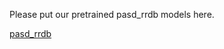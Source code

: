 Please put our pretrained pasd_rrdb models here.

[pasd_rrdb](https://public-vigen-video.oss-cn-shanghai.aliyuncs.com/robin/models/PASD/pasd_rrdb.zip)